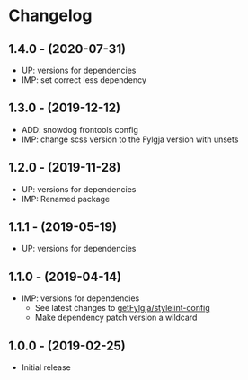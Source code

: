 # Changelog

## 1.4.0 - (2020-07-31)
* UP: versions for dependencies
* IMP: set correct less dependency

## 1.3.0 - (2019-12-12)
* ADD: snowdog frontools config
* IMP: change scss version to the Fylgja version with unsets

## 1.2.0 - (2019-11-28)
* UP: versions for dependencies
* IMP: Renamed package

## 1.1.1 - (2019-05-19)
* UP: versions for dependencies

## 1.1.0 - (2019-04-14)
* IMP: versions for dependencies
  * See latest changes to [getFylgja/stylelint-config](https://github.com/getfylgja/stylelint-config/releases/)
  * Make dependency patch version a wildcard

## 1.0.0 - (2019-02-25)
* Initial release
